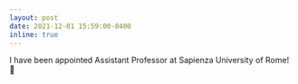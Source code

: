 ```yaml
---
layout: post
date: 2021-12-01 15:59:00-0400
inline: true
---
```


I have been appointed Assistant Professor at Sapienza University of Rome! :partying_face:
